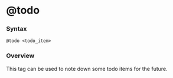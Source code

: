 # @todo

### Syntax

`@todo <todo_item>`

### Overview

This tag can be used to note down some todo items for the future.
